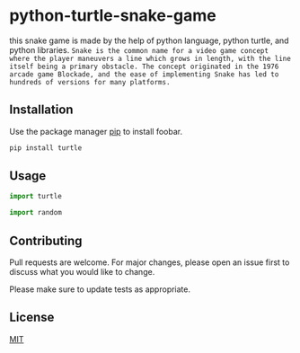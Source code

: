 # python-turtle-snake-game
this snake game is made by the help of python language, python turtle, and python libraries. 
```Snake is the common name for a video game concept where the player maneuvers a line which grows in length, with the line itself being a primary obstacle. The concept originated in the 1976 arcade game Blockade, and the ease of implementing Snake has led to hundreds of versions for many platforms.```


## Installation

Use the package manager [pip](https://pypi.org/project/turtle/) to install foobar.

```bash
pip install turtle
```

## Usage

```python
import turtle
```
```python
import random
```

## Contributing
Pull requests are welcome. For major changes, please open an issue first to discuss what you would like to change.

Please make sure to update tests as appropriate.

## License
[MIT](https://choosealicense.com/licenses/mit/)


